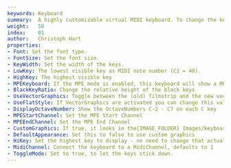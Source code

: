 ```yaml
---
keywords: Keyboard
summary:  A highly customizable virtual MIDI keyboard. To change the key colours, see [Engine.setKeyColour()](/scripting/scripting-api/engine#setkeycolour).
weight:   50
index:    01
author:   Christoph Hart
properties:
- Font: Set the font type.
- FontSize: Set the font size. 
- KeyWidth: Set the width of the keys.
- LowKey: The lowest visible key as MIDI note number (C2 = 48).
- HighKey: The highest visible key
- MPEKeyboard: If the MPE mode is enabled, this keyboard will show a MPE style keyboard with multi touch support.
- BlackKeyRatio: Change the relative height of the black keys
- UseVectorGraphics: Toggle between the (old) filmstrip and the new vector based keyboard
- UseFlatStyle: If VectorGraphics are activated you can change this value for a flat keyboard 
- DisplayOctaveNumber: Show the OctaveNumbers C-2 - C7 on each C key 
- MPEStartChannel: Set the MPE Start Channel
- MPEEndChannel: Set the MPE End Channel
- CustomGraphics: If true, it looks in the{IMAGE_FOLDER} Images/keyboard/ for keyboard imagefiles called up_0.png ... to up_11.png and down_0.png to down_11.png. The files have to be present to render the whole keyboard.
- DefaultAppearance: Set this to false to use custom graphics
- HiKey: Set the highest key to display - no need to change that actually :)
- MidiChannel: Connect the keyboard to a MidiChannel, defaults to 1
- ToggleMode: Set to true, to let the keys stick down.
---
```

